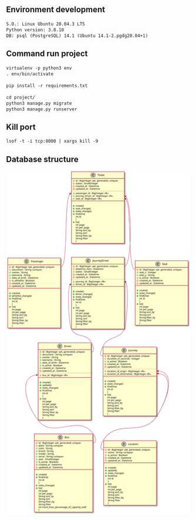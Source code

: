 ## Environment development
    
    S.O.: Linux Ubuntu 20.04.3 LTS
    Python version: 3.8.10
    DB: psql (PostgreSQL) 14.1 (Ubuntu 14.1-2.pgdg20.04+1)

## Command run project
    virtualenv -p python3 env
    . env/bin/activate

    pip install -r requirements.txt

    cd project/
    python3 manage.py migrate
    python3 manage.py runserver

## Kill port
    lsof -t -i tcp:8000 | xargs kill -9

## Database structure

![Diagram class](/diagrams/diagram_class.svg)